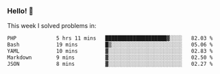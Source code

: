 ### Hello! 👋

This week I solved problems in:

<!--START_SECTION:waka-->

```txt
PHP             5 hrs 11 mins   ████████████████████▓░░░░   82.03 %
Bash            19 mins         █▒░░░░░░░░░░░░░░░░░░░░░░░   05.06 %
YAML            10 mins         ▓░░░░░░░░░░░░░░░░░░░░░░░░   02.83 %
Markdown        9 mins          ▓░░░░░░░░░░░░░░░░░░░░░░░░   02.50 %
JSON            8 mins          ▓░░░░░░░░░░░░░░░░░░░░░░░░   02.27 %
```

<!--END_SECTION:waka-->
